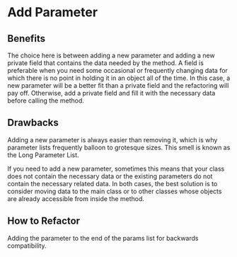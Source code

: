 # Add Parameter
## Benefits
The choice here is between adding a new parameter and adding a new private field that contains the data needed by the method. A field is preferable when you need some occasional or frequently changing data for which there is no point in holding it in an object all of the time. In this case, a new parameter will be a better fit than a private field and the refactoring will pay off. Otherwise, add a private field and fill it with the necessary data before calling the method.

## Drawbacks
Adding a new parameter is always easier than removing it, which is why parameter lists frequently balloon to grotesque sizes. This smell is known as the Long Parameter List.

If you need to add a new parameter, sometimes this means that your class does not contain the necessary data or the existing parameters do not contain the necessary related data. In both cases, the best solution is to consider moving data to the main class or to other classes whose objects are already accessible from inside the method.

## How to Refactor
Adding the parameter to the end of the params list for backwards compatibility.